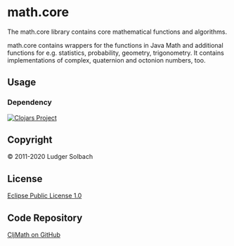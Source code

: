 math.core
=========
The math.core library contains core mathematical functions and algorithms.

math.core contains wrappers for the functions in Java Math and additional
functions for e.g. statistics, probability, geometry, trigonometry.
It contains implementations of complex, quaternion and octonion numbers, too.

Usage
-----
### Dependency
[![Clojars Project](https://img.shields.io/clojars/v/org.soulspace.clj/math.core.svg)](https://clojars.org/org.soulspace.clj/math.core)

Copyright
---------
© 2011-2020 Ludger Solbach

License
-------
[Eclipse Public License 1.0](http://www.eclipse.org/legal/epl-v10.html)

Code Repository
---------------
[CljMath on GitHub](https://github.com/lsolbach/CljMath)

